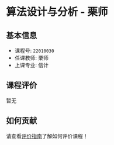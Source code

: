 # 算法设计与分析 - 栗师

## 基本信息

- 课程号: `22010030`
- 任课教师: 栗师
- 上课专业: 信计

## 课程评价

暂无

## 如何贡献

请查看[评价指南](../how-to-comment.md)了解如何评价课程！
